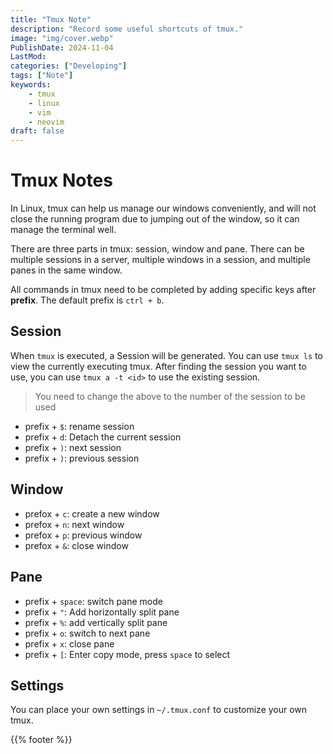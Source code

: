 ```yaml
---
title: "Tmux Note"
description: "Record some useful shortcuts of tmux."
image: "img/cover.webp"
PublishDate: 2024-11-04
LastMod: 
categories: ["Developing"]
tags: ["Note"]
keywords:
    - tmux
    - linux
    - vim
    - neovim
draft: false
---
```


# Tmux Notes

In Linux, tmux can help us manage our windows conveniently, and will not close the running program due to jumping out of the window, so it can manage the terminal well.

There are three parts in tmux: session, window and pane. There can be multiple sessions in a server, multiple windows in a session, and multiple panes in the same window.

All commands in tmux need to be completed by adding specific keys after **prefix**. The default prefix is `ctrl + b`.

## Session

When `tmux` is executed, a Session will be generated. You can use `tmux ls` to view the currently executing tmux. After finding the session you want to use, you can use `tmux a -t <id>` to use the existing session.

> You need to change the above <id> to the number of the session to be used

- prefix + `$`: rename session
- prefix + `d`: Detach the current session
- prefix + `)`: next session
- prefix + `)`: previous session

## Window

- prefox + `c`: create a new window
- prefox + `n`: next window
- prefox + `p`: previous window
- prefox + `&`: close window

## Pane

- prefix + `space`: switch pane mode
- prefix + `"`: Add horizontally split pane
- prefix + `%`: add vertically split pane
- prefix + `o`: switch to next pane
- prefix + `x`: close pane
- prefix + `[`: Enter copy mode, press `space` to select

## Settings

You can place your own settings in `~/.tmux.conf` to customize your own tmux.

{{% footer %}}
